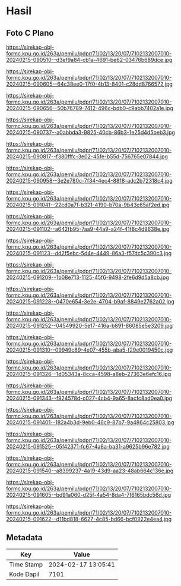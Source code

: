 # Hasil

## Foto C Plano

https://sirekap-obj-formc.kpu.go.id/263a/pemilu/pdpr/71/02/13/20/07/7102132007010-20240215-090510--d3ef9a84-cb1a-4691-be62-03476b689dce.jpg

https://sirekap-obj-formc.kpu.go.id/263a/pemilu/pdpr/71/02/13/20/07/7102132007010-20240215-090605--64c38ee0-17f0-4b13-8401-c28dd8766572.jpg

https://sirekap-obj-formc.kpu.go.id/263a/pemilu/pdpr/71/02/13/20/07/7102132007010-20240215-090656--50b76789-7412-496c-bdb0-c9abb7402a1e.jpg

https://sirekap-obj-formc.kpu.go.id/263a/pemilu/pdpr/71/02/13/20/07/7102132007010-20240215-090737--a0abbda3-9825-40cb-86b3-1e25d4d5beb3.jpg

https://sirekap-obj-formc.kpu.go.id/263a/pemilu/pdpr/71/02/13/20/07/7102132007010-20240215-090817--f380fffc-3e02-45fe-b55d-756765e07844.jpg

https://sirekap-obj-formc.kpu.go.id/263a/pemilu/pdpr/71/02/13/20/07/7102132007010-20240215-090958--3e2e780c-7f34-4ec4-8818-adc2b72318c4.jpg

https://sirekap-obj-formc.kpu.go.id/263a/pemilu/pdpr/71/02/13/20/07/7102132007010-20240215-091041--22cd0a7f-b321-4190-b70a-9b43c65af2ed.jpg

https://sirekap-obj-formc.kpu.go.id/263a/pemilu/pdpr/71/02/13/20/07/7102132007010-20240215-091102--a642fb95-7aa9-44a9-a24f-41f8c4d9638e.jpg

https://sirekap-obj-formc.kpu.go.id/263a/pemilu/pdpr/71/02/13/20/07/7102132007010-20240215-091123--dd2f5ebc-5d4e-4449-86a3-f57dc5c390c3.jpg

https://sirekap-obj-formc.kpu.go.id/263a/pemilu/pdpr/71/02/13/20/07/7102132007010-20240215-091209--1b08e713-1125-45f6-9498-2fe6d9d5a8cb.jpg

https://sirekap-obj-formc.kpu.go.id/263a/pemilu/pdpr/71/02/13/20/07/7102132007010-20240215-091228--0470e654-3e2e-4704-b9af-8849e2762a02.jpg

https://sirekap-obj-formc.kpu.go.id/263a/pemilu/pdpr/71/02/13/20/07/7102132007010-20240215-091252--04549920-5e17-416a-b891-86085e5e3209.jpg

https://sirekap-obj-formc.kpu.go.id/263a/pemilu/pdpr/71/02/13/20/07/7102132007010-20240215-091310--09949c89-4e07-455b-aba5-f29e0019450c.jpg

https://sirekap-obj-formc.kpu.go.id/263a/pemilu/pdpr/71/02/13/20/07/7102132007010-20240215-091326--1d05343a-8cca-4598-a8eb-27363e6efc16.jpg

https://sirekap-obj-formc.kpu.go.id/263a/pemilu/pdpr/71/02/13/20/07/7102132007010-20240215-091343--f924578d-c027-4cb4-9a65-8acfc8ad0ea0.jpg

https://sirekap-obj-formc.kpu.go.id/263a/pemilu/pdpr/71/02/13/20/07/7102132007010-20240215-091401--182a4b3d-9eb0-46c9-87b7-9a4864c25803.jpg

https://sirekap-obj-formc.kpu.go.id/263a/pemilu/pdpr/71/02/13/20/07/7102132007010-20240215-091525--05f42371-fc67-4a8a-ba31-a9625b96e782.jpg

https://sirekap-obj-formc.kpu.go.id/263a/pemilu/pdpr/71/02/13/20/07/7102132007010-20240215-091540--a8399237-4a19-43d9-aa23-48ab664c136e.jpg

https://sirekap-obj-formc.kpu.go.id/263a/pemilu/pdpr/71/02/13/20/07/7102132007010-20240215-091605--bd91a060-d25f-4a54-8da4-7f6165bdc56d.jpg

https://sirekap-obj-formc.kpu.go.id/263a/pemilu/pdpr/71/02/13/20/07/7102132007010-20240215-091622--d11bd818-6627-4c85-bd66-bcf0922e4ea4.jpg


## Metadata

| Key        | Value               |
| ---------- | ------------------- |
| Time Stamp | 2024-02-17 13:05:41 |
| Kode Dapil | 7101                |



